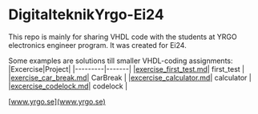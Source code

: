 # DigitalteknikYrgo-Ei24
This repo is mainly for sharing VHDL code with the students at YRGO electronics engineer program. It was created for Ei24.

Some examples are solutions till smaller VHDL-coding assignments:
|Excercise|Project|
|---------|-------|
|[exercise_first_test.md](first_test/exercise_first_test.md)| first_test |
|[exercise_car_break.md](CarBreak/exercise_car_break.md)| CarBreak |
|[excercise_calculator.md](calculator/excercise_calculator.md)| calculator |
|[excercise_codelock.md](codelock/excercise_codelock.md)| codelock |

[www.yrgo.se](www.yrgo.se)